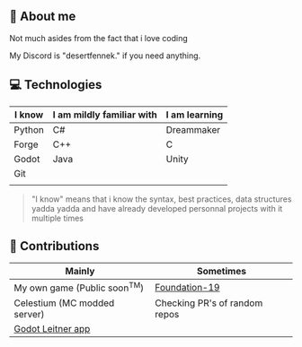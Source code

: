 ## :bust_in_silhouette: About me
Not much asides from the fact that i love coding

My Discord is "desertfennek." if you need anything.

## :computer: Technologies
| I know                  | I am mildly familiar with | I am learning          |
|-------------------------|---------------------------|------------------------|
| Python                | C#                       | Dreammaker                   |
| Forge                  | C++                       | C                     |
| Godot                | Java                          | Unity                 |
| Git                 |                           |                        |
|              |                           |                        |
>"I know" means that i know the syntax, best practices, data structures yadda yadda and have already developed personnal projects with it multiple times

## :100: Contributions
| Mainly                         | Sometimes     |
|--------------------------------|---------------|
| My own game (Public soon<sup>TM</sup>) | [Foundation-19 ](https://github.com/Foundation-19/Foundation-19)         |
| Celestium (MC modded server)                | Checking PR's of random repos      |
| [Godot Leitner app](https://github.com/KirovClassBattlecruiser/Leitner-App)             |               |
